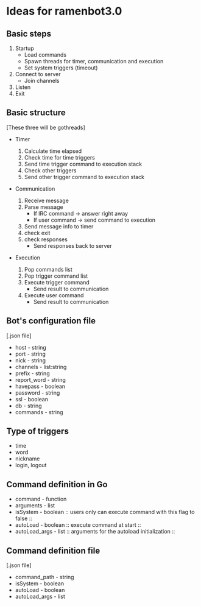 # Ideas for ramenbot3.0

## Basic steps
1. Startup
    - Load commands
    - Spawn threads for timer, communication and execution
    - Set system triggers (timeout)
2. Connect to server
    - Join channels
3. Listen
4. Exit

## Basic structure
[These three will be gothreads]

+ Timer
    1. Calculate time elapsed
    2. Check time for time triggers
    3. Send time trigger command to execution stack
    4. Check other triggers
    5. Send other trigger command to execution stack

+ Communication
    1. Receive message
    2. Parse message
        - If IRC command -> answer right away
        - If user command -> send command to execution
    3. Send message info to timer
    4. check exit
    5. check responses
        - Send responses back to server

+ Execution
    1. Pop commands list
    2. Pop trigger command list
    3. Execute trigger command
        - Send result to communication
    4. Execute user command
        - Send result to communication

## Bot's configuration file
[.json file]

* host - string
* port - string
* nick - string
* channels - list:string
* prefix - string
* report_word - string
* havepass - boolean
* password - string
* ssl - boolean
* db - string
* commands - string

## Type of triggers
+ time
+ word
+ nickname
+ login, logout

## Command definition in Go
* command - function
* arguments - list
* isSystem - boolean :: users only can execute command with this flag to false ::
* autoLoad - boolean :: execute command at start ::
* autoLoad_args - list :: arguments for the autoload initialization ::

## Command definition file
[.json file]

* command_path - string
* isSystem - boolean
* autoLoad - boolean
* autoLoad_args - list
